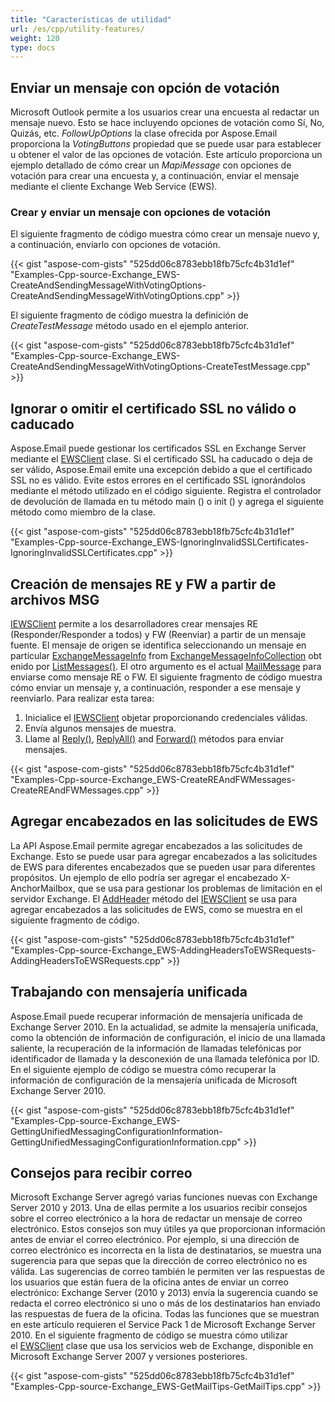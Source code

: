 ```yaml
---
title: "Características de utilidad"
url: /es/cpp/utility-features/
weight: 120
type: docs
---
```


## **Enviar un mensaje con opción de votación**
Microsoft Outlook permite a los usuarios crear una encuesta al redactar un mensaje nuevo. Esto se hace incluyendo opciones de votación como Sí, No, Quizás, etc. *FollowUpOptions* la clase ofrecida por Aspose.Email proporciona la *VotingButtons* propiedad que se puede usar para establecer u obtener el valor de las opciones de votación. Este artículo proporciona un ejemplo detallado de cómo crear un *MapiMessage* con opciones de votación para crear una encuesta y, a continuación, enviar el mensaje mediante el cliente Exchange Web Service (EWS).
### **Crear y enviar un mensaje con opciones de votación**
El siguiente fragmento de código muestra cómo crear un mensaje nuevo y, a continuación, enviarlo con opciones de votación.



{{< gist "aspose-com-gists" "525dd06c8783ebb18fb75cfc4b31d1ef" "Examples-Cpp-source-Exchange_EWS-CreateAndSendingMessageWithVotingOptions-CreateAndSendingMessageWithVotingOptions.cpp" >}}


El siguiente fragmento de código muestra la definición de *CreateTestMessage* método usado en el ejemplo anterior.



{{< gist "aspose-com-gists" "525dd06c8783ebb18fb75cfc4b31d1ef" "Examples-Cpp-source-Exchange_EWS-CreateAndSendingMessageWithVotingOptions-CreateTestMessage.cpp" >}}
## **Ignorar o omitir el certificado SSL no válido o caducado**
Aspose.Email puede gestionar los certificados SSL en Exchange Server mediante el [EWSClient](https://apireference.aspose.com/email/cpp/class/aspose.email.clients.exchange.web_service.e_w_s_client) clase. Si el certificado SSL ha caducado o deja de ser válido, Aspose.Email emite una excepción debido a que el certificado SSL no es válido. Evite estos errores en el certificado SSL ignorándolos mediante el método utilizado en el código siguiente. Registra el controlador de devolución de llamada en tu método main () o init () y agrega el siguiente método como miembro de la clase.



{{< gist "aspose-com-gists" "525dd06c8783ebb18fb75cfc4b31d1ef" "Examples-Cpp-source-Exchange_EWS-IgnoringInvalidSSLCertificates-IgnoringInvalidSSLCertificates.cpp" >}}
## **Creación de mensajes RE y FW a partir de archivos MSG**
[IEWSClient](https://apireference.aspose.com/email/cpp/class/aspose.email.clients.exchange.web_service.i_e_w_s_client) permite a los desarrolladores crear mensajes RE (Responder/Responder a todos) y FW (Reenviar) a partir de un mensaje fuente. El mensaje de origen se identifica seleccionando un mensaje en particular [ExchangeMessageInfo](https://apireference.aspose.com/email/cpp/class/aspose.email.clients.exchange.exchange_message_info) from [ExchangeMessageInfoCollection](https://apireference.aspose.com/email/cpp/class/aspose.email.clients.exchange.exchange_message_info_collection) obtenido por [ListMessages()](https://apireference.aspose.com/email/cpp/class/aspose.email.clients.exchange.web_service.i_e_w_s_client#aad8420247acd17cb1d73303ed1982d1e). El otro argumento es el actual [MailMessage](https://apireference.aspose.com/email/cpp/class/aspose.email.mail_message) para enviarse como mensaje RE o FW. El siguiente fragmento de código muestra cómo enviar un mensaje y, a continuación, responder a ese mensaje y reenviarlo. Para realizar esta tarea:

1. Inicialice el [IEWSClient](https://apireference.aspose.com/email/cpp/class/aspose.email.clients.exchange.web_service.i_e_w_s_client) objetar proporcionando credenciales válidas.
1. Envía algunos mensajes de muestra.
1. Llame al [Reply()](https://apireference.aspose.com/email/cpp/class/aspose.email.clients.exchange.web_service.i_e_w_s_client#a2d925824adc83ffdebeb7d135bd99099), [ReplyAll()](https://apireference.aspose.com/email/cpp/class/aspose.email.clients.exchange.web_service.i_e_w_s_client#ac08b12a3db4f1e20eaaa0d5f99c27c41) and [Forward()](https://apireference.aspose.com/email/cpp/class/aspose.email.clients.exchange.web_service.i_e_w_s_client#a1040eb913667b6702b0253e48a48ec27) métodos para enviar mensajes.



{{< gist "aspose-com-gists" "525dd06c8783ebb18fb75cfc4b31d1ef" "Examples-Cpp-source-Exchange_EWS-CreateREAndFWMessages-CreateREAndFWMessages.cpp" >}}
## **Agregar encabezados en las solicitudes de EWS**
La API Aspose.Email permite agregar encabezados a las solicitudes de Exchange. Esto se puede usar para agregar encabezados a las solicitudes de EWS para diferentes encabezados que se pueden usar para diferentes propósitos. Un ejemplo de ello podría ser agregar el encabezado X-AnchorMailbox, que se usa para gestionar los problemas de limitación en el servidor Exchange. El [AddHeader](https://apireference.aspose.com/email/cpp/class/aspose.email.clients.exchange.web_service.i_e_w_s_client#a93b0dd8364564686a15e720d8e5a4e9f) método del [IEWSClient](https://apireference.aspose.com/email/cpp/class/aspose.email.clients.exchange.web_service.i_e_w_s_client) se usa para agregar encabezados a las solicitudes de EWS, como se muestra en el siguiente fragmento de código.



{{< gist "aspose-com-gists" "525dd06c8783ebb18fb75cfc4b31d1ef" "Examples-Cpp-source-Exchange_EWS-AddingHeadersToEWSRequests-AddingHeadersToEWSRequests.cpp" >}}
## **Trabajando con mensajería unificada**
Aspose.Email puede recuperar información de mensajería unificada de Exchange Server 2010. En la actualidad, se admite la mensajería unificada, como la obtención de información de configuración, el inicio de una llamada saliente, la recuperación de la información de llamadas telefónicas por identificador de llamada y la desconexión de una llamada telefónica por ID. En el siguiente ejemplo de código se muestra cómo recuperar la información de configuración de la mensajería unificada de Microsoft Exchange Server 2010.



{{< gist "aspose-com-gists" "525dd06c8783ebb18fb75cfc4b31d1ef" "Examples-Cpp-source-Exchange_EWS-GettingUnifiedMessagingConfigurationInformation-GettingUnifiedMessagingConfigurationInformation.cpp" >}}
## **Consejos para recibir correo**
Microsoft Exchange Server agregó varias funciones nuevas con Exchange Server 2010 y 2013. Una de ellas permite a los usuarios recibir consejos sobre el correo electrónico a la hora de redactar un mensaje de correo electrónico. Estos consejos son muy útiles ya que proporcionan información antes de enviar el correo electrónico. Por ejemplo, si una dirección de correo electrónico es incorrecta en la lista de destinatarios, se muestra una sugerencia para que sepas que la dirección de correo electrónico no es válida. Las sugerencias de correo también le permiten ver las respuestas de los usuarios que están fuera de la oficina antes de enviar un correo electrónico: Exchange Server (2010 y 2013) envía la sugerencia cuando se redacta el correo electrónico si uno o más de los destinatarios han enviado las respuestas de fuera de la oficina. Todas las funciones que se muestran en este artículo requieren el Service Pack 1 de Microsoft Exchange Server 2010. En el siguiente fragmento de código se muestra cómo utilizar el [EWSClient](https://apireference.aspose.com/email/cpp/class/aspose.email.clients.exchange.web_service.e_w_s_client) clase que usa los servicios web de Exchange, disponible en Microsoft Exchange Server 2007 y versiones posteriores.



{{< gist "aspose-com-gists" "525dd06c8783ebb18fb75cfc4b31d1ef" "Examples-Cpp-source-Exchange_EWS-GetMailTips-GetMailTips.cpp" >}}
